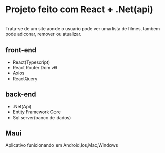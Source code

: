 
<h1>Projeto feito com React + .Net(api)</h1>
<br/>
Trata-se de um site aonde o usuario pode ver uma lista de filmes, tambem pode adiconar, remover ou atualizar.
<br/>
<h2> front-end</h2>
<ul>
<li>React(Typescript)</li>
<li>React Router Dom v6</li>
<li>Axios</li>
<li>ReactQuery</li>
</ul>
<h2> back-end</h2>
<ul>
<li>.Net(Api)</li>
<li>Entity Framework Core</li>
<li>Sql server(banco de dados)</li>
</ul>
<h2>Maui</h2>
<p>Aplicativo funicionando em Android,Ios,Mac,Windows
